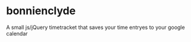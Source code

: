 bonnienclyde
============
A small js/jQuery timetracket that saves your time entryes to your google calendar
